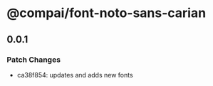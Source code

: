 # @compai/font-noto-sans-carian

## 0.0.1
### Patch Changes

- ca38f854: updates and adds new fonts
